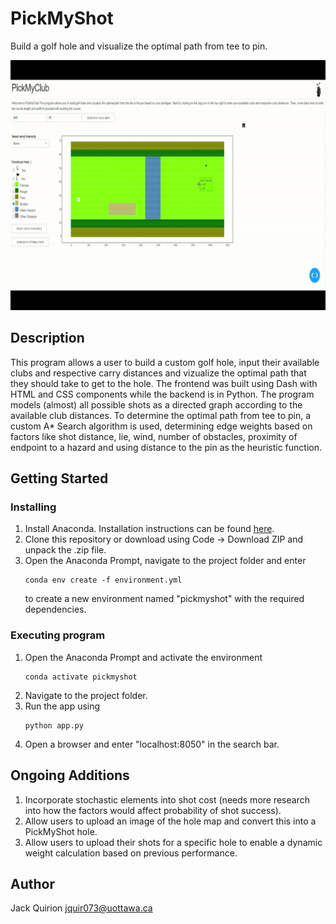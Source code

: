 # PickMyShot

Build a golf hole and visualize the optimal path from tee to pin.

<p align="center">
  <img src="preview.gif" width="800" height="400"/>
</p>

## Description

This program allows a user to build a custom golf hole, input their available clubs and respective carry distances and vizualize the optimal path that they should take to get to the hole. The frontend was built using Dash with HTML and CSS components while the backend is in Python. The program models (almost) all possible shots as a directed graph according to the available club distances. To determine the optimal path from tee to pin, a custom A* Search algorithm is used, determining edge weights based on factors like shot distance, lie, wind, number of obstacles, proximity of endpoint to a hazard and using distance to the pin as the heuristic function.

## Getting Started

### Installing

1. Install Anaconda. Installation instructions can be found [here](https://conda.io/projects/conda/en/latest/user-guide/install/index.html).
2. Clone this repository or download using Code -> Download ZIP and unpack the .zip file.
3. Open the Anaconda Prompt, navigate to the project folder and enter
   ```
   conda env create -f environment.yml
   ```
   to create a new environment named "pickmyshot" with the required dependencies.

### Executing program

1. Open the Anaconda Prompt and activate the environment
   ```
   conda activate pickmyshot
   ```
2. Navigate to the project folder.
3. Run the app using
   ```
   python app.py
   ```
4. Open a browser and enter "localhost:8050" in the search bar.

## Ongoing Additions

1. Incorporate stochastic elements into shot cost (needs more research into how the factors would affect probability of shot success).
2. Allow users to upload an image of the hole map and convert this into a PickMyShot hole.
3. Allow users to upload their shots for a specific hole to enable a dynamic weight calculation based on previous performance.

## Author

Jack Quirion 
<jquir073@uottawa.ca>
